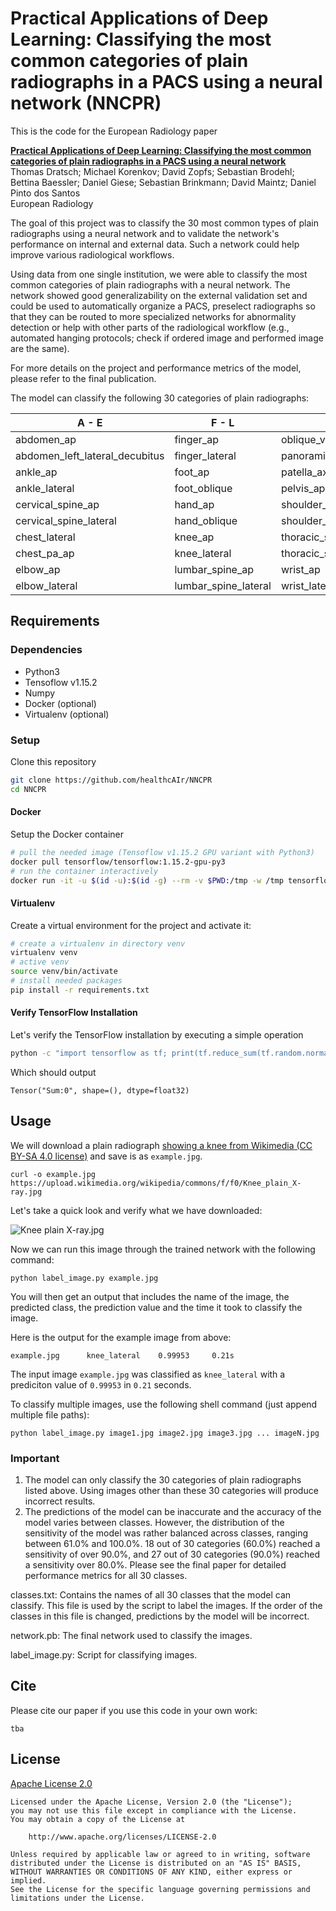 # Practical Applications of Deep Learning: Classifying the most common categories of plain radiographs in a PACS using a neural network (NNCPR)

This is the code for the European Radiology paper

[**Practical Applications of Deep Learning: Classifying the most common categories of plain radiographs in a PACS using a neural network**](https://github.com/healthcAIr/NNCPR)  
Thomas Dratsch; Michael Korenkov; David Zopfs; Sebastian Brodehl; Bettina Baessler; Daniel Giese; Sebastian Brinkmann; David Maintz; Daniel Pinto dos Santos  
European Radiology

The goal of this project was to classify the 30 most common types of plain radiographs using a neural network and to validate the network's performance on internal and external data.
Such a network could help improve various radiological workflows.

Using data from one single institution, we were able to classify the most common categories of plain radiographs with a neural network.
The network showed good generalizability on the external validation set and could be used to automatically organize a PACS, preselect radiographs so that they can be routed to more specialized networks for abnormality detection or help with other parts of the radiological workflow (e.g., automated hanging protocols; check if ordered image and performed image are the same). 

For more details on the project and performance metrics of the model, please refer to the final publication.

The model can classify the following 30 categories of plain radiographs:

| A - E                          | F - L                | O - Z                      |
| ------------------------------ | -------------------- | -------------------------- |
| abdomen_ap                     | finger_ap            | oblique_view_of_Lauenstein |
| abdomen_left_lateral_decubitus | finger_lateral       | panoramic_radiograph       |
| ankle_ap                       | foot_ap              | patella_axial              |
| ankle_lateral                  | foot_oblique         | pelvis_ap                  |
| cervical_spine_ap              | hand_ap              | shoulder_ap                |
| cervical_spine_lateral         | hand_oblique         | shoulder_outlet            |
| chest_lateral                  | knee_ap              | thoracic_spine_ap          |
| chest_pa_ap                    | knee_lateral         | thoracic_spine_lateral     |
| elbow_ap                       | lumbar_spine_ap      | wrist_ap                   |
| elbow_lateral                  | lumbar_spine_lateral | wrist_lateral              |

## Requirements

### Dependencies

- Python3
- Tensoflow v1.15.2
- Numpy
- Docker (optional)
- Virtualenv (optional)

### Setup

Clone this repository 

```bash
git clone https://github.com/healthcAIr/NNCPR
cd NNCPR
```

#### Docker

Setup the Docker container

```bash
# pull the needed image (Tensoflow v1.15.2 GPU variant with Python3)
docker pull tensorflow/tensorflow:1.15.2-gpu-py3
# run the container interactively
docker run -it -u $(id -u):$(id -g) --rm -v $PWD:/tmp -w /tmp tensorflow/tensorflow:1.15.2-gpu-py3 bash
```

#### Virtualenv

Create a virtual environment for the project and activate it:

```bash
# create a virtualenv in directory venv
virtualenv venv
# active venv
source venv/bin/activate
# install needed packages
pip install -r requirements.txt
```

#### Verify TensorFlow Installation

Let's verify the TensorFlow installation by executing a simple operation

```bash
python -c "import tensorflow as tf; print(tf.reduce_sum(tf.random.normal([1000, 1000])))"
```

Which should output

```
Tensor("Sum:0", shape=(), dtype=float32)
```

## Usage

We will download a plain radiograph [showing a knee from Wikimedia (CC BY-SA 4.0 license)](https://commons.wikimedia.org/wiki/File:Knee_plain_X-ray.jpg) and save is as `example.jpg`.

```shell
curl -o example.jpg https://upload.wikimedia.org/wikipedia/commons/f/f0/Knee_plain_X-ray.jpg
```

Let's take a quick look and verify what we have downloaded:

![Knee plain X-ray.jpg](https://upload.wikimedia.org/wikipedia/commons/thumb/f/f0/Knee_plain_X-ray.jpg/256px-Knee_plain_X-ray.jpg)

Now we can run this image through the trained network with the following command:

```shell
python label_image.py example.jpg
```

You will then get an output that includes the name of the image, the predicted class, the prediction value and the time it took to classify the image. 

Here is the output for the example image from above:

```shell
example.jpg 	 knee_lateral 	 0.99953 	 0.21s
```

The input image `example.jpg` was classified as `knee_lateral` with a prediciton value of `0.99953` in `0.21` seconds.

To classify multiple images, use the following shell command (just append multiple file paths):

```shell
python label_image.py image1.jpg image2.jpg image3.jpg ... imageN.jpg
```

### Important

1) The model can only classify the 30 categories of plain radiographs listed above.
   Using images other than these 30 categories will produce incorrect results.
2) The predictions of the model can be inaccurate and the accuracy of the model varies between classes.
   However, the distribution of the sensitivity of the model was rather balanced across classes, ranging between 61.0% and 100.0%.
   18 out of 30 categories (60.0%) reached a sensitivity of over 90.0%, and 27 out of 30 categories (90.0%) reached a sensitivity over 80.0%.
   Please see the final paper for detailed performance metrics for all 30 classes.


classes.txt:
Contains the names of all 30 classes that the model can classify. This file is used by the script to label the images. If the order of the classes in this file is changed, predictions by the model will be incorrect.

network.pb:
The final network used to classify the images.

label_image.py:
Script for classifying images.

## Cite

Please cite our paper if you use this code in your own work:

```
tba
```

## License

[Apache License 2.0](LICENSE)

```
Licensed under the Apache License, Version 2.0 (the "License");
you may not use this file except in compliance with the License.
You may obtain a copy of the License at

    http://www.apache.org/licenses/LICENSE-2.0

Unless required by applicable law or agreed to in writing, software
distributed under the License is distributed on an "AS IS" BASIS,
WITHOUT WARRANTIES OR CONDITIONS OF ANY KIND, either express or implied.
See the License for the specific language governing permissions and
limitations under the License.
```

